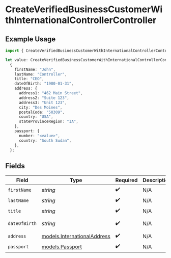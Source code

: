# CreateVerifiedBusinessCustomerWithInternationalControllerController

## Example Usage

```typescript
import { CreateVerifiedBusinessCustomerWithInternationalControllerController } from "dwolla/models";

let value: CreateVerifiedBusinessCustomerWithInternationalControllerController =
  {
    firstName: "John",
    lastName: "Controller",
    title: "CEO",
    dateOfBirth: "1980-01-31",
    address: {
      address1: "462 Main Street",
      address2: "Suite 123",
      address3: "Unit 123",
      city: "Des Moines",
      postalCode: "50309",
      country: "USA",
      stateProvinceRegion: "IA",
    },
    passport: {
      number: "<value>",
      country: "South Sudan",
    },
  };
```

## Fields

| Field                                                            | Type                                                             | Required                                                         | Description                                                      | Example                                                          |
| ---------------------------------------------------------------- | ---------------------------------------------------------------- | ---------------------------------------------------------------- | ---------------------------------------------------------------- | ---------------------------------------------------------------- |
| `firstName`                                                      | *string*                                                         | :heavy_check_mark:                                               | N/A                                                              | John                                                             |
| `lastName`                                                       | *string*                                                         | :heavy_check_mark:                                               | N/A                                                              | Controller                                                       |
| `title`                                                          | *string*                                                         | :heavy_check_mark:                                               | N/A                                                              | CEO                                                              |
| `dateOfBirth`                                                    | *string*                                                         | :heavy_check_mark:                                               | N/A                                                              | 1980-01-31                                                       |
| `address`                                                        | [models.InternationalAddress](../models/internationaladdress.md) | :heavy_check_mark:                                               | N/A                                                              |                                                                  |
| `passport`                                                       | [models.Passport](../models/passport.md)                         | :heavy_check_mark:                                               | N/A                                                              |                                                                  |